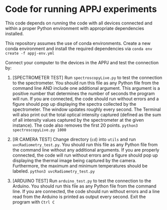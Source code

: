 # Code for running APPJ experiments

This code depends on running the code with all devices connected and within a proper Python environment with appropriate dependencies installed.

This repository assumes the use of conda environments. Create a new conda environment and install the required dependencies via
`conda env create -f appj-env.yml`

Connect your computer to the devices in the APPJ and test the connection by:

1. [SPECTROMETER TEST] Run `spectroscopyLive.py` to test the connection to the spectrometer. You should run this file as any Python file from the command line AND include one additional argument. This argument is a positive number that determines the number of seconds the program will run. If you are connected, the code should run without errors and a figure should pop up displaying the spectra collected by the spectrometer. The window updates roughly every second. The Terminal will also print out the total optical intensity captured (defined as the sum of all intensity values captured by the spectrometer at the given instance). The code also removes the first 20 points.
`python3 spectroscopyLive.py 1000`

2. [IR CAMERA TEST] Change directory (`cd`) into `utils` and run `uvcRadiometry_test.py`. You should run this file as any Python file from the command line without any additional arguments. If you are properly connected, the code will run without errors and a figure should pop up displaying the thermal image being captured by the camera. Furthermore, the maximum and minimum temperatures should be labeled.
`python3 uvcRadiometry_test.py`

3. [ARDUINO TEST] Run `arduino_test.py` to test the connection to the Arduino. You should run this file as any Python file from the command line. If you are connected, the code should run without errors and a line read from the Arduino is printed as output every second. Exit the program with `Ctrl C`
